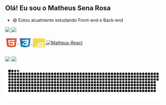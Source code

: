 ## Olá! Eu sou o Matheus Sena Rosa
- 😄 Estou atualmente estudando Front-end e Back-end

<div>
  <a href="https://github.com/MatheusSenaRosa">
  <img height="180em" src="https://github-readme-stats.vercel.app/api?username=MatheusSenaRosa&show_icons=true&theme=merko&include_all_commits=true&count_private=true"/>
  <img height="180em" src="https://github-readme-stats.vercel.app/api/top-langs/?username=MatheusSenaRosa&layout=compact&langs_count=7&theme=merko"/>
</div>

  <div style="display: inline_block"><br>
  <img align="center" alt="Matheus-HTML" height="30" width="40" src="https://raw.githubusercontent.com/devicons/devicon/master/icons/html5/html5-original.svg">
  <img align="center" alt="Matheus-CSS" height="30" width="40" src="https://raw.githubusercontent.com/devicons/devicon/master/icons/css3/css3-original.svg">
  <img align="center" alt="Matheus-Js" height="30" width="40" src="https://raw.githubusercontent.com/devicons/devicon/master/icons/javascript/javascript-plain.svg">
  <img align="center" alt="Matheus-React" height="30" width="40" src="https://cdn.jsdelivr.net/gh/devicons/devicon/icons/react/react-original-wordmark.svg" />

</div>

  ##
  
 <div>
  <a href = "mailto:matheussenarosa8@gmail.com"><img src="https://img.shields.io/badge/Gmail-D14836?style=for-the-badge&logo=gmail&logoColor=white" target="_blank"></a>
  <a href="https://www.linkedin.com/in/matheus-rosaa/" target="_blank"><img src="https://img.shields.io/badge/-LinkedIn-%230077B5?style=for-the-badge&logo=linkedin&logoColor=white" target="_blank"></a> 
   
   ![Snake animation](https://github.com/MatheusSenaRosa/MatheusSenaRosa/blob/output/github-contribution-grid-snake.svg)
  </div>

